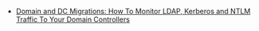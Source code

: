 - [Domain and DC Migrations: How To Monitor LDAP, Kerberos and NTLM Traffic To Your Domain Controllers
](https://blogs.technet.microsoft.com/askpfeplat/2013/12/15/domain-and-dc-migrations-how-to-monitor-ldap-kerberos-and-ntlm-traffic-to-your-domain-controllers/)
